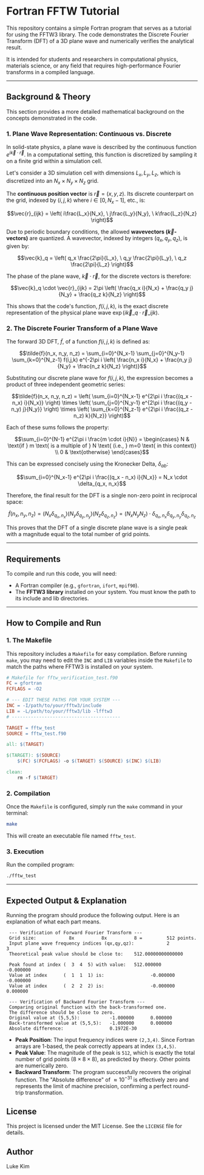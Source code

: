 # Fortran FFTW Tutorial

This repository contains a simple Fortran program that serves as a tutorial for using the FFTW3 library. The code demonstrates the Discrete Fourier Transform (DFT) of a 3D plane wave and numerically verifies the analytical result.

It is intended for students and researchers in computational physics, materials science, or any field that requires high-performance Fourier transforms in a compiled language.

---
##  Background & Theory

This section provides a more detailed mathematical background on the concepts demonstrated in the code.

### 1. Plane Wave Representation: Continuous vs. Discrete

In solid-state physics, a plane wave is described by the continuous function $e^{i\vec{k} \cdot \vec{r}}$. In a computational setting, this function is discretized by sampling it on a finite grid within a simulation cell.

Let's consider a 3D simulation cell with dimensions $L_x, L_y, L_z$, which is discretized into an $N_x \times N_y \times N_z$ grid.

The **continuous position vector** is $\vec{r} = (x, y, z)$. Its discrete counterpart on the grid, indexed by $(i,j,k)$ where $i \in [0, N_x-1]$, etc., is:
```math
\vec{r}_{ijk} = \left( i\frac{L_x}{N_x}, \ j\frac{L_y}{N_y}, \ k\frac{L_z}{N_z} \right)
```

Due to periodic boundary conditions, the allowed **wavevectors ($\vec{k}$-vectors)** are quantized. A wavevector, indexed by integers $(q_x, q_y, q_z)$, is given by:
```math
\vec{k}_q = \left( q_x \frac{2\pi}{L_x}, \ q_y \frac{2\pi}{L_y}, \ q_z \frac{2\pi}{L_z} \right)
```
The phase of the plane wave, $\vec{k} \cdot \vec{r}$, for the discrete vectors is therefore:
```math
\vec{k}_q \cdot \vec{r}_{ijk} = 2\pi \left( \frac{q_x i}{N_x} + \frac{q_y j}{N_y} + \frac{q_z k}{N_z} \right)
```
This shows that the code's function, $f(i,j,k)$, is the exact discrete representation of the physical plane wave $\exp(i\vec{k}\_q \cdot \vec{r}\_{ijk})$.

### 2. The Discrete Fourier Transform of a Plane Wave

The forward 3D DFT, $\tilde{f}$, of a function $f(i,j,k)$ is defined as:
```math
\tilde{f}(n_x, n_y, n_z) = \sum_{i=0}^{N_x-1} \sum_{j=0}^{N_y-1} \sum_{k=0}^{N_z-1} f(i,j,k) e^{-2\pi i \left( \frac{n_x i}{N_x} + \frac{n_y j}{N_y} + \frac{n_z k}{N_z} \right)}
```
Substituting our discrete plane wave for $f(i,j,k)$, the expression becomes a product of three independent geometric series:
```math
\tilde{f}(n_x, n_y, n_z) = \left( \sum_{i=0}^{N_x-1} e^{2\pi i \frac{(q_x - n_x) i}{N_x}} \right) \times \left( \sum_{j=0}^{N_y-1} e^{2\pi i \frac{(q_y - n_y) j}{N_y}} \right) \times \left( \sum_{k=0}^{N_z-1} e^{2\pi i \frac{(q_z - n_z) k}{N_z}} \right)
```
Each of these sums follows the property:
```math
\sum_{i=0}^{N-1} e^{2\pi i \frac{m \cdot i}{N}} = 
\begin{cases} 
N & \text{if } m \text{ is a multiple of } N \text{ (i.e., } m=0 \text{ in this context)} \\
0 & \text{otherwise} 
\end{cases}
```
This can be expressed concisely using the Kronecker Delta, $\delta_{ab}$:
```math
\sum_{i=0}^{N_x-1} e^{2\pi i \frac{(q_x - n_x) i}{N_x}} = N_x \cdot \delta_{q_x, n_x}
```
Therefore, the final result for the DFT is a single non-zero point in reciprocal space:
```math
\tilde{f}(n_x, n_y, n_z) = (N_x \delta_{q_x, n_x}) (N_y \delta_{q_y, n_y}) (N_z \delta_{q_z, n_z}) = (N_x N_y N_z) \cdot \delta_{q_x, n_x} \delta_{q_y, n_y} \delta_{q_z, n_z}
```
This proves that the DFT of a single discrete plane wave is a single peak with a magnitude equal to the total number of grid points.

---

##  Requirements

To compile and run this code, you will need:
* A Fortran compiler (e.g., `gfortran`, `ifort`, `mpif90`).
* The **FFTW3 library** installed on your system. You must know the path to its include and lib directories.

---

##  How to Compile and Run

### 1. The Makefile
This repository includes a `Makefile` for easy compilation. Before running `make`, you may need to edit the `INC` and `LIB` variables inside the `Makefile` to match the paths where FFTW3 is installed on your system.

```makefile
# Makefile for fftw_verification_test.f90
FC = gfortran
FCFLAGS = -O2

# --- EDIT THESE PATHS FOR YOUR SYSTEM ---
INC = -I/path/to/your/fftw3/include
LIB = -L/path/to/your/fftw3/lib -lfftw3
# ----------------------------------------

TARGET = fftw_test
SOURCE = fftw_test.f90

all: $(TARGET)

$(TARGET): $(SOURCE)
	$(FC) $(FCFLAGS) -o $(TARGET) $(SOURCE) $(INC) $(LIB)

clean:
	rm -f $(TARGET)
```

### 2. Compilation
Once the `Makefile` is configured, simply run the `make` command in your terminal:
```bash
make
```
This will create an executable file named `fftw_test`.

### 3. Execution
Run the compiled program:
```bash
./fftw_test
```

---

##  Expected Output & Explanation

Running the program should produce the following output. Here is an explanation of what each part means.

```
 --- Verification of Forward Fourier Transform ---
 Grid size:            8x          8x          8 =         512 points.
 Input plane wave frequency indices (qx,qy,qz):            2           3           4
 Theoretical peak value should be close to:    512.00000000000000

 Peak found at index (  3  4  5) with value:   512.000000     -0.000000
 Value at index      (  1  1  1) is:                 -0.000000     -0.000000
 Value at index      (  2  2  2) is:                 -0.000000      0.000000

 --- Verification of Backward Fourier Transform ---
 Comparing original function with the back-transformed one.
 The difference should be close to zero.
 Original value at (5,5,5):           -1.000000      0.000000
 Back-transformed value at (5,5,5):   -1.000000      0.000000
 Absolute difference:                 0.1972E-30
```

* **Peak Position**: The input frequency indices were `(2,3,4)`. Since Fortran arrays are 1-based, the peak correctly appears at index `(3,4,5)`.
* **Peak Value**: The magnitude of the peak is `512`, which is exactly the total number of grid points ($8 \times 8 \times 8$), as predicted by theory. Other points are numerically zero.
* **Backward Transform**: The program successfully recovers the original function. The "Absolute difference" of $\approx 10^{-31}$ is effectively zero and represents the limit of machine precision, confirming a perfect round-trip transformation.

## License
This project is licensed under the MIT License. See the `LICENSE` file for details.
## Author
Luke Kim
